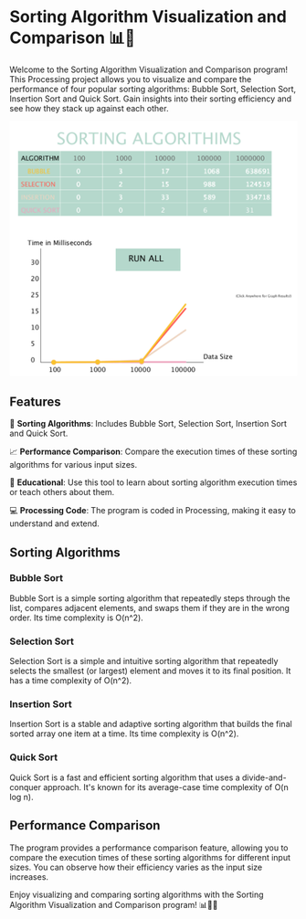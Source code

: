 # Sorting Algorithm Visualization and Comparison 📊🎈 

Welcome to the Sorting Algorithm Visualization and Comparison program! This Processing project allows you to visualize and compare the performance of four popular sorting algorithms: Bubble Sort, Selection Sort, Insertion Sort and Quick Sort. Gain insights into their sorting efficiency and see how they stack up against each other.

![Visualization Screenshot](sorting-algorithims.png)

## Features

🔀 **Sorting Algorithms**: Includes Bubble Sort, Selection Sort, Insertion Sort and Quick Sort.

📈 **Performance Comparison**: Compare the execution times of these sorting algorithms for various input sizes.

🧐 **Educational**: Use this tool to learn about sorting algorithm execution times or teach others about them.

💻 **Processing Code**: The program is coded in Processing, making it easy to understand and extend.

## Sorting Algorithms

### Bubble Sort

Bubble Sort is a simple sorting algorithm that repeatedly steps through the list, compares adjacent elements, and swaps them if they are in the wrong order. Its time complexity is O(n^2).

### Selection Sort

Selection Sort is a simple and intuitive sorting algorithm that repeatedly selects the smallest (or largest) element and moves it to its final position. It has a time complexity of O(n^2).

### Insertion Sort

Insertion Sort is a stable and adaptive sorting algorithm that builds the final sorted array one item at a time. Its time complexity is O(n^2).

### Quick Sort

Quick Sort is a fast and efficient sorting algorithm that uses a divide-and-conquer approach. It's known for its average-case time complexity of O(n log n).

## Performance Comparison

The program provides a performance comparison feature, allowing you to compare the execution times of these sorting algorithms for different input sizes. You can observe how their efficiency varies as the input size increases.

Enjoy visualizing and comparing sorting algorithms with the Sorting Algorithm Visualization and Comparison program! 📊🔀🧮

